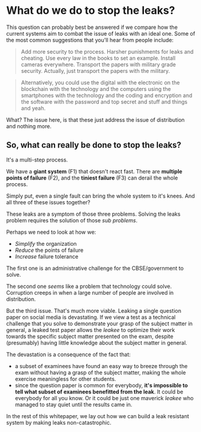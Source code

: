 # What do we do to stop the leaks?

This question can probably best be answered if we compare how the current systems aim to combat the issue of leaks with an ideal one.
Some of the most common suggestions that you'll hear from people include:

> Add more security to the process. Harsher punishments for leaks and cheating. Use every law in the books to set an example. Install cameras everywhere. Transport the papers with military grade security. Actually, just transport the papers with the military.

> Alternatively, you could use the digital with the electronic on the blockchain with the technology and the computers using the smartphones with the technology and the coding and encryption and the software with the password and top secret and stuff and things and yeah.

What? The issue here, is that these just address the issue of distribution and nothing more. 

## So, what can really be done to stop the leaks?

It's a multi-step process. 

We have a **giant system** (F1) that doesn't react fast. There are **multiple points of failure** (F2), and the **tiniest failure** (F3) can derail the whole process. 

Simply put, even a single fault can bring the whole system to it's knees. And all three of these issues together?

These leaks are a symptom of those three problems. Solving the leaks problem requires the solution of those *sub problems*.

Perhaps we need to look at how we:

* *Simplify* the organization
* *Reduce* the points of failure 
* *Increase* failure tolerance

The first one is an administrative challenge for the CBSE/government to solve.

The second one *seems* like a problem that technology could solve. Corruption creeps in when a large number of people are involved in distribution.

But the third issue. That's much more viable. Leaking a single question paper on social media is devastating. If we view a test as a technical challenge that you solve to demonstrate your grasp of the subject matter in general, a leaked test paper allows the *leakee* to optimize their work towards the specific subject matter presented on the exam, despite (presumably) having little knowledge about the subject matter in general.

The devastation is a consequence of the fact that:

* a subset of examinees have found an easy way to breeze through the exam without having a grasp of the subject matter, making the whole exercise meaningless for other students. 
* since the question paper is common for everybody, **it's impossible to tell what subset of examinees benefitted from the leak**. It could be everybody for all you know. Or it could be just one maverick *leakee* who managed to stay quiet until the results came in.

In the rest of this whitepaper, we lay out how we can build a leak resistant system by making leaks non-catastrophic.
